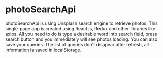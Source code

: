 # photoSearchApi

photoSearchApi is using Unsplash search engine to retrieve photos. This single-page app is created using React.js, Redux and other
libraries like axios.
All you need to do is type a desirable word into search field, press search button and you immediately will see photos loading.
You can also save your queries. The list of queries don't disapear after refresh, all information is saved in localStorage.